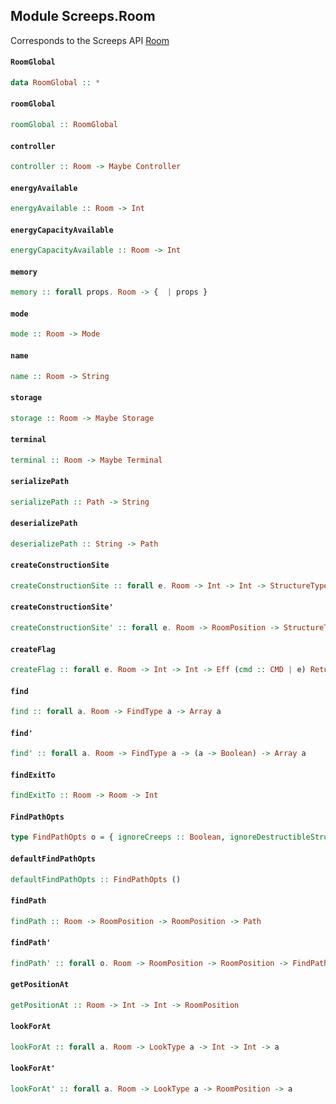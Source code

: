 ## Module Screeps.Room

Corresponds to the Screeps API [Room](http://support.screeps.com/hc/en-us/articles/203079011-Room)

#### `RoomGlobal`

``` purescript
data RoomGlobal :: *
```

#### `roomGlobal`

``` purescript
roomGlobal :: RoomGlobal
```

#### `controller`

``` purescript
controller :: Room -> Maybe Controller
```

#### `energyAvailable`

``` purescript
energyAvailable :: Room -> Int
```

#### `energyCapacityAvailable`

``` purescript
energyCapacityAvailable :: Room -> Int
```

#### `memory`

``` purescript
memory :: forall props. Room -> {  | props }
```

#### `mode`

``` purescript
mode :: Room -> Mode
```

#### `name`

``` purescript
name :: Room -> String
```

#### `storage`

``` purescript
storage :: Room -> Maybe Storage
```

#### `terminal`

``` purescript
terminal :: Room -> Maybe Terminal
```

#### `serializePath`

``` purescript
serializePath :: Path -> String
```

#### `deserializePath`

``` purescript
deserializePath :: String -> Path
```

#### `createConstructionSite`

``` purescript
createConstructionSite :: forall e. Room -> Int -> Int -> StructureType -> Eff (cmd :: CMD | e) ReturnCode
```

#### `createConstructionSite'`

``` purescript
createConstructionSite' :: forall e. Room -> RoomPosition -> StructureType -> Eff (cmd :: CMD | e) ReturnCode
```

#### `createFlag`

``` purescript
createFlag :: forall e. Room -> Int -> Int -> Eff (cmd :: CMD | e) ReturnCode
```

#### `find`

``` purescript
find :: forall a. Room -> FindType a -> Array a
```

#### `find'`

``` purescript
find' :: forall a. Room -> FindType a -> (a -> Boolean) -> Array a
```

#### `findExitTo`

``` purescript
findExitTo :: Room -> Room -> Int
```

#### `FindPathOpts`

``` purescript
type FindPathOpts o = { ignoreCreeps :: Boolean, ignoreDestructibleStructures :: Boolean, ignoreRoads :: Boolean, maxOps :: Int, heuristicWeight :: Number, serialize :: Boolean, maxRooms :: Int | o }
```

#### `defaultFindPathOpts`

``` purescript
defaultFindPathOpts :: FindPathOpts ()
```

#### `findPath`

``` purescript
findPath :: Room -> RoomPosition -> RoomPosition -> Path
```

#### `findPath'`

``` purescript
findPath' :: forall o. Room -> RoomPosition -> RoomPosition -> FindPathOpts o -> Path
```

#### `getPositionAt`

``` purescript
getPositionAt :: Room -> Int -> Int -> RoomPosition
```

#### `lookForAt`

``` purescript
lookForAt :: forall a. Room -> LookType a -> Int -> Int -> a
```

#### `lookForAt'`

``` purescript
lookForAt' :: forall a. Room -> LookType a -> RoomPosition -> a
```


